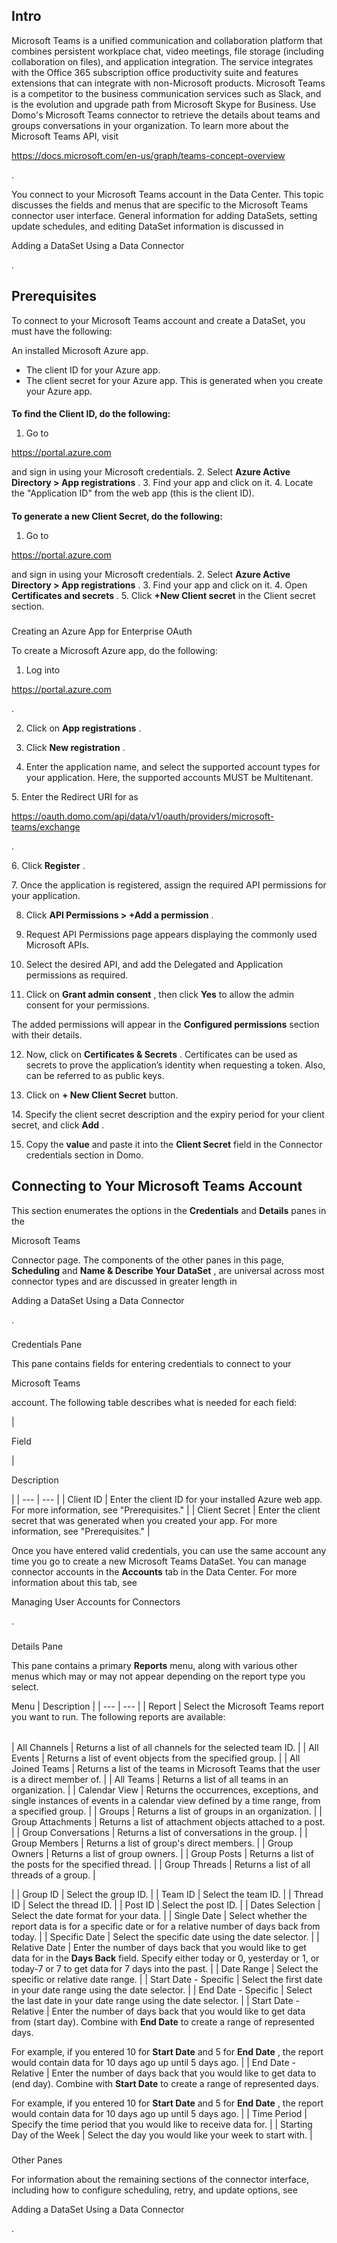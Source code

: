 

Intro
-------

Microsoft Teams is a unified communication and collaboration platform that combines persistent workplace chat, video meetings, file storage (including collaboration on files), and application integration. The service integrates with the Office 365 subscription office productivity suite and features extensions that can integrate with non-Microsoft products. Microsoft Teams is a competitor to the business communication services such as Slack, and is the evolution and upgrade path from Microsoft Skype for Business. Use Domo's Microsoft Teams connector to retrieve the details about teams and groups conversations in your organization. To learn more about the Microsoft Teams API, visit

https://docs.microsoft.com/en-us/graph/teams-concept-overview

.


 You connect to your Microsoft Teams account in the Data Center. This topic discusses the fields and menus that are specific to the Microsoft Teams connector user interface. General information for adding DataSets, setting update schedules, and editing DataSet information is discussed in

Adding a DataSet Using a Data Connector

.


 Prerequisites
---------------

To connect to your Microsoft Teams account and create a DataSet, you must have the following:

 An installed Microsoft Azure app.
* The client ID for your Azure app.
* The client secret for your Azure app. This is generated when you create your Azure app.


####
****To find the Client ID, do the following:****


1. Go to

https://portal.azure.com

and sign in using your Microsoft credentials.
2. Select
 ********Azure Active Directory > App registrations********
 .
3. Find your app and click on it.
4. Locate the "Application ID" from the web app (this is the client ID).


####
****To generate a new Client Secret, do the following:****


1. Go to

https://portal.azure.com

and sign in using your Microsoft credentials.
2. Select
 ********Azure Active Directory > App registrations********
 .
3. Find your app and click on it.
4. Open
 ********Certificates and secrets********
 .
5. Click
 **+New Client secret**
 in the Client secret section.


###
 Creating an Azure App for Enterprise OAuth

To create a Microsoft Azure app, do the following:


 1. Log into

https://portal.azure.com

.


 2. Click on
 ********App registrations********
 .

3. Click
 ********New registration********
 .


 4. Enter the application name, and select the supported account types for your application. Here, the supported accounts MUST be Multitenant.

5. Enter the Redirect URI for as

https://oauth.domo.com/api/data/v1/oauth/providers/microsoft-teams/exchange

.

6. Click
 ********Register********
 .


 7. Once the application is registered, assign the required API permissions for your application.


 8. Click
 **API Permissions > +Add a permission**
 .

9. Request API Permissions page appears displaying the commonly used Microsoft APIs.

10. Select the desired API, and add the Delegated and Application permissions as required.

11. Click on
 **Grant admin consent**
 , then click
 **Yes**
 to allow the admin consent for your permissions.

The added permissions will appear in the
 **Configured permissions**
 section with their details.

12. Now, click on
 ****Certificates & Secrets****
 . Certificates can be used as secrets to prove the application’s identity when requesting a token. Also, can be referred to as public keys.

13. Click on
 ****+ New Client Secret****
 button.

14. Specify the client secret description and the expiry period for your client secret, and click
 ********Add********
 .

15. Copy the
 **value**
 and paste it into the
 ********Client Secret********
 field in the Connector credentials section in Domo.

Connecting to Your Microsoft Teams Account
--------------------------------------------


 This section enumerates the options in the
 **Credentials**
 and
 **Details**
 panes in the

Microsoft Teams

Connector page. The components of the other panes in this page,
 **Scheduling**
 and
 **Name & Describe Your DataSet**
 , are universal across most connector types and are discussed in greater length in

Adding a DataSet Using a Data Connector

.


###

Credentials Pane


 This pane contains fields for entering credentials to connect to your

Microsoft Teams

account. The following table describes what is needed for each field:


|

Field

|

Description

|
| --- | --- |
|
 Client ID
  |
 Enter the client ID for your installed Azure web app. For more information, see "Prerequisites."
  |
|
 Client Secret
  |
 Enter the client secret that was generated when you created your app. For more information, see "Prerequisites."
  |


 Once you have entered valid credentials, you can use the same account any time you go to create a new Microsoft Teams DataSet. You can manage connector accounts in the
 **Accounts**
 tab in the Data Center. For more information about this tab, see

Managing User Accounts for Connectors

.


###
 Details Pane

This pane contains a primary
 **Reports**
 menu, along with various other menus which may or may not appear depending on the report type you select.


 Menu
  |
 Description
  |
| --- | --- |
|
 Report
  |
 Select the Microsoft Teams report you want to run. The following reports are available:


|  |  |
| --- | --- |
|
 All Channels
  |
 Returns a list of all channels for the selected team ID.
  |
|
 All Events
  |
 Returns a list of event objects from the specified group.
  |
|
 All Joined Teams
  |
 Returns a list of the teams in Microsoft Teams that the user is a direct member of.
  |
|
 All Teams
  |
 Returns a list of all teams in an organization.
  |
|
 Calendar View
  |
 Returns the occurrences, exceptions, and single instances of events in a calendar view defined by a time range, from a specified group.
  |
|
 Groups
  |
 Returns a list of groups in an organization.
  |
|
 Group Attachments
  |
 Returns a list of attachment objects attached to a post.
  |
|
 Group Conversations
  |
 Returns a list of conversations in the group.
  |
|
 Group Members
  |
 Returns a list of group's direct members.
  |
|
 Group Owners
  |
 Returns a list of group owners.
  |
|
 Group Posts
  |
 Returns a list of the posts for the specified thread.
  |
|
 Group Threads
  |
 Returns a list of all threads of a group.
  |

|
|
 Group ID
  |
 Select the group ID.
  |
|
 Team ID
  |
 Select the team ID.
  |
|
 Thread ID
  |
 Select the thread ID.
  |
|
 Post ID
  |
 Select the post ID.
  |
|
 Dates Selection
  |
 Select the date format for your data.
  |
|
 Single Date
  |
 Select whether the report data is for a specific date or for a relative number of days back from today.
  |
|
 Specific Date
  |
 Select the specific date using the date selector.
  |
|
 Relative Date
  |
 Enter the number of days back that you would like to get data for in the
 ****Days Back****
 field. Specify either today or 0, yesterday or 1, or today-7 or 7 to get data for 7 days into the past.
  |
|
 Date Range
  |
 Select the specific or relative date range.
  |
|
 Start Date - Specific
  |
 Select the first date in your date range using the date selector.
  |
|
 End Date - Specific
  |
 Select the last date in your date range using the date selector.
  |
|
 Start Date - Relative
  |
 Enter the number of days back that you would like to get data from (start day). Combine with
 ****************End Date****************
 to create a range of represented days.


 For example, if you entered 10 for
 ****************Start Date****************
 and 5 for
 ****************End Date****************
 , the report would contain data for 10 days ago up until 5 days ago.
  |
|
 End Date - Relative
  |
 Enter the number of days back that you would like to get data to (end day). Combine with
 ****************Start Date****************
 to create a range of represented days.


 For example, if you entered 10 for
 ****************Start Date****************
 and 5 for
 ****************End Date****************
 , the report would contain data for 10 days ago up until 5 days ago.
  |
|
 Time Period
  |
 Specify the time period that you would like to receive data for.
  |
|
 Starting Day of the Week
  |
 Select the day you would like your week to start with.
  |


###
 Other Panes

For information about the remaining sections of the connector interface, including how to configure scheduling, retry, and update options, see

Adding a DataSet Using a Data Connector

.

